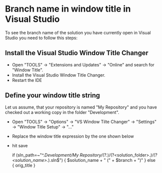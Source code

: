
Branch name in window title in Visual Studio
============================================

To see the branch name of the solution you have currently open in Visual Studio you need to follow this steps:

Install the Visual Studio Window Title Changer
----------------------------------------------

  - Open "TOOLS" -> "Extensions and Updates" -> "Online"  and search for "Window Title".
  - Install the Visual Studio Window Title Changer.
  - Restart the IDE

Define your window title string
-------------------------------

Let us assume, that your repository is named "My Repository" and you have checked out a working copy in the folder "Development".

  - Open "TOOLS" -> "Options" -> "VS Window Tilte Changer" -> "Settings" -> "Window Title Setup" -> "..."
  - Replace the window title expression by the one shown below
  - hit save


    if (sln_path=~"^.*Development/My Repository/(?<branch>.*)/(?<solution_folder>.*)/(?<solution_name>.*)\.sln$") {
        $solution_name + " (" + $branch + ")"
    } else {
        orig_title
    }

